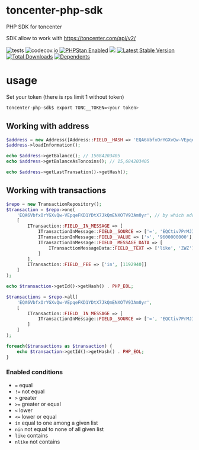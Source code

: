 # toncenter-php-sdk

PHP SDK for toncenter

SDK allow to work with https://toncenter.com/api/v2/

![tests](https://github.com/jeyroik/toncenter-php-sdk/workflows/PHP%20Composer/badge.svg?branch=master&event=push)
![codecov.io](https://codecov.io/gh/jeyroik/toncenter-php-sdk/coverage.svg?branch=master)
<a href="https://github.com/phpstan/phpstan"><img src="https://img.shields.io/badge/PHPStan-enabled-brightgreen.svg?style=flat" alt="PHPStan Enabled"></a> 
<a href="https://codeclimate.com/github/jeyroik/toncenter-php-sdk/maintainability"><img src="https://api.codeclimate.com/v1/badges/ec3578c5a44df50d3317/maintainability" /></a>
[![Latest Stable Version](https://poser.pugx.org/jeyroik/toncenter-php-sdk/v)](//packagist.org/packages/jeyroik/toncenter-php-sdk)
[![Total Downloads](https://poser.pugx.org/jeyroik/toncenter-php-sdk/downloads)](//packagist.org/packages/jeyroik/toncenter-php-sdk)
[![Dependents](https://poser.pugx.org/jeyroik/toncenter-php-sdk/dependents)](//packagist.org/packages/jeyroik/toncenter-php-sdk)


# usage

Set your token (there is rps limit 1 without token)

```bash
toncenter-php-sdk$ export TONC__TOKEN=<your token>
```

## Working with address

```php
$address = new Address([Address::FIELD__HASH => 'EQA6VbfxOrYGXvQw-VEpqeFKD1YDtX7JkQmENXOTV93Am0Yr']);
$address->loadInformation();

echo $address->getBalance(); // 15684203405
echo $address->getBalanceAsToncoins(); // 15,684203405

echo $address->getLastTransation()->getHash();
```

## Working with transactions

```php
$repo = new TransactionRepository();
$transaction = $repo->one(
    'EQA6VbfxOrYGXvQw-VEpqeFKD1YDtX7JkQmENXOTV93Am0yr', // by which address need to search transactions
    [
        ITransaction::FIELD__IN_MESSAGE => [
            ITransactionInMessage::FIELD__SOURCE => ['=', 'EQCtiv7PrMJImWiF2L5oJCgPnzp-VML2CAt5cbn1VsKAxLiE'],
            ITransactionInMessage::FIELD__VALUE => ['>', '9600000000'], //9.6 toncoins
            ITransactionInMessage::FIELD__MESSAGE_DATA => [
                ITransactionMessageData::FIELD__TEXT => ['like', 'ZWZ']
            ]
        ],
        ITransaction::FIELD__FEE => ['in', [1192940]]
    ]
);

echo $transaction->getId()->getHash() . PHP_EOL;

$transactions = $repo->all(
    'EQA6VbfxOrYGXvQw-VEpqeFKD1YDtX7JkQmENXOTV93Am0yr',
    [
        ITransaction::FIELD__IN_MESSAGE => [
            ITransactionInMessage::FIELD__SOURCE => ['=', 'EQCtiv7PrMJImWiF2L5oJCgPnzp-VML2CAt5cbn1VsKAxLiE'],
        ]
    ]
);

foreach($transactions as $transaction) {
    echo $transaction->getId()->getHash() . PHP_EOL;
}
```

### Enabled conditions

- `=` equal
- `!=` not equal
- `>` greater
- `>=` greater or equal
- `<` lower
- `<=` lower or equal
- `in` equal to one among a given list
- `nin` not equal to none of all given list
- `like` contains
- `nlike` not contains